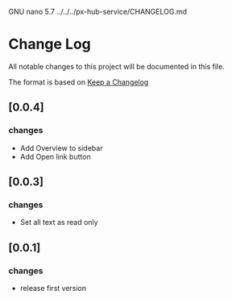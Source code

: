   GNU nano 5.7                                                     ../../../px-hub-service/CHANGELOG.md                                                                
# Change Log

All notable changes to this project will be documented in this file.

The format is based on [Keep a Changelog](http://keepachangelog.com/)

## [0.0.4]
### changes
- Add Overview to sidebar
- Add Open link button


## [0.0.3]
### changes
- Set all text as read only



## [0.0.1]
### changes
- release first version

